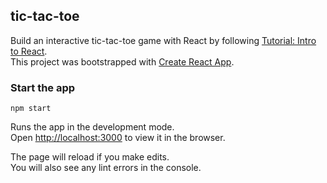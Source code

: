 ## tic-tac-toe
Build an interactive tic-tac-toe game with React by following [Tutorial: Intro to React](https://reactjs.org/tutorial/tutorial.html). <br />
This project was bootstrapped with [Create React App](https://github.com/facebook/create-react-app).

### Start the app 
`npm start`

Runs the app in the development mode.<br />
Open [http://localhost:3000](http://localhost:3000) to view it in the browser.

The page will reload if you make edits.<br />
You will also see any lint errors in the console.

